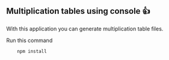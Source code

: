 ## Multiplication tables using console :+1:
   With this application you can generate multiplication table files.

Run this command 
```
    npm install
```